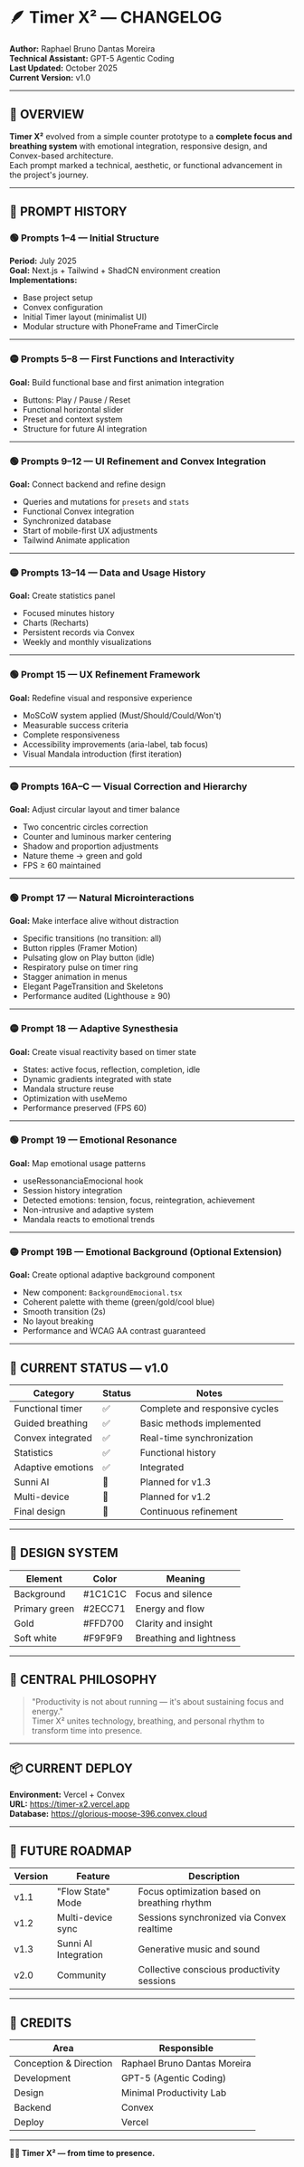 # 🪶 Timer X² — CHANGELOG

**Author:** Raphael Bruno Dantas Moreira  
**Technical Assistant:** GPT-5 Agentic Coding  
**Last Updated:** October 2025  
**Current Version:** v1.0

---

## 🧭 OVERVIEW

**Timer X²** evolved from a simple counter prototype to a **complete focus and breathing system** with emotional integration, responsive design, and Convex-based architecture.  
Each prompt marked a technical, aesthetic, or functional advancement in the project's journey.

---

## 🧩 PROMPT HISTORY

### 🟢 Prompts 1–4 — Initial Structure
**Period:** July 2025  
**Goal:** Next.js + Tailwind + ShadCN environment creation  
**Implementations:**
- Base project setup
- Convex configuration
- Initial Timer layout (minimalist UI)
- Modular structure with PhoneFrame and TimerCircle

---

### 🟡 Prompts 5–8 — First Functions and Interactivity
**Goal:** Build functional base and first animation integration
- Buttons: Play / Pause / Reset
- Functional horizontal slider
- Preset and context system
- Structure for future AI integration

---

### 🟢 Prompts 9–12 — UI Refinement and Convex Integration
**Goal:** Connect backend and refine design
- Queries and mutations for `presets` and `stats`
- Functional Convex integration
- Synchronized database
- Start of mobile-first UX adjustments
- Tailwind Animate application

---

### 🟡 Prompts 13–14 — Data and Usage History
**Goal:** Create statistics panel
- Focused minutes history
- Charts (Recharts)
- Persistent records via Convex
- Weekly and monthly visualizations

---

### 🟢 Prompt 15 — UX Refinement Framework
**Goal:** Redefine visual and responsive experience
- MoSCoW system applied (Must/Should/Could/Won't)
- Measurable success criteria
- Complete responsiveness
- Accessibility improvements (aria-label, tab focus)
- Visual Mandala introduction (first iteration)

---

### 🟡 Prompts 16A–C — Visual Correction and Hierarchy
**Goal:** Adjust circular layout and timer balance
- Two concentric circles correction
- Counter and luminous marker centering
- Shadow and proportion adjustments
- Nature theme → green and gold
- FPS ≥ 60 maintained

---

### 🟢 Prompt 17 — Natural Microinteractions
**Goal:** Make interface alive without distraction
- Specific transitions (no transition: all)
- Button ripples (Framer Motion)
- Pulsating glow on Play button (idle)
- Respiratory pulse on timer ring
- Stagger animation in menus
- Elegant PageTransition and Skeletons
- Performance audited (Lighthouse ≥ 90)

---

### 🟡 Prompt 18 — Adaptive Synesthesia
**Goal:** Create visual reactivity based on timer state
- States: active focus, reflection, completion, idle
- Dynamic gradients integrated with state
- Mandala structure reuse
- Optimization with useMemo
- Performance preserved (FPS 60)

---

### 🟢 Prompt 19 — Emotional Resonance
**Goal:** Map emotional usage patterns
- useRessonanciaEmocional hook
- Session history integration
- Detected emotions: tension, focus, reintegration, achievement
- Non-intrusive and adaptive system
- Mandala reacts to emotional trends

---

### 🟡 Prompt 19B — Emotional Background (Optional Extension)
**Goal:** Create optional adaptive background component
- New component: `BackgroundEmocional.tsx`
- Coherent palette with theme (green/gold/cool blue)
- Smooth transition (2s)
- No layout breaking
- Performance and WCAG AA contrast guaranteed

---

## 🚀 CURRENT STATUS — v1.0

| Category | Status | Notes |
|----------|--------|-------|
| Functional timer | ✅ | Complete and responsive cycles |
| Guided breathing | ✅ | Basic methods implemented |
| Convex integrated | ✅ | Real-time synchronization |
| Statistics | ✅ | Functional history |
| Adaptive emotions | ✅ | Integrated |
| Sunni AI | 🚧 | Planned for v1.3 |
| Multi-device | 🚧 | Planned for v1.2 |
| Final design | 🧩 | Continuous refinement |

---

## 🎨 DESIGN SYSTEM

| Element | Color | Meaning |
|---------|-------|---------|
| Background | #1C1C1C | Focus and silence |
| Primary green | #2ECC71 | Energy and flow |
| Gold | #FFD700 | Clarity and insight |
| Soft white | #F9F9F9 | Breathing and lightness |

---

## 🧘 CENTRAL PHILOSOPHY

> "Productivity is not about running — it's about sustaining focus and energy."  
> Timer X² unites technology, breathing, and personal rhythm to transform time into presence.

---

## 📦 CURRENT DEPLOY

**Environment:** Vercel + Convex  
**URL:** https://timer-x2.vercel.app  
**Database:** https://glorious-moose-396.convex.cloud  

---

## 🧩 FUTURE ROADMAP

| Version | Feature | Description |
|---------|---------|-------------|
| v1.1 | "Flow State" Mode | Focus optimization based on breathing rhythm |
| v1.2 | Multi-device sync | Sessions synchronized via Convex realtime |
| v1.3 | Sunni AI Integration | Generative music and sound |
| v2.0 | Community | Collective conscious productivity sessions |

---

## 🧾 CREDITS

| Area | Responsible |
|------|-------------|
| Conception & Direction | Raphael Bruno Dantas Moreira |
| Development | GPT-5 (Agentic Coding) |
| Design | Minimal Productivity Lab |
| Backend | Convex |
| Deploy | Vercel |

---

**🌿✨ Timer X² — from time to presence.**